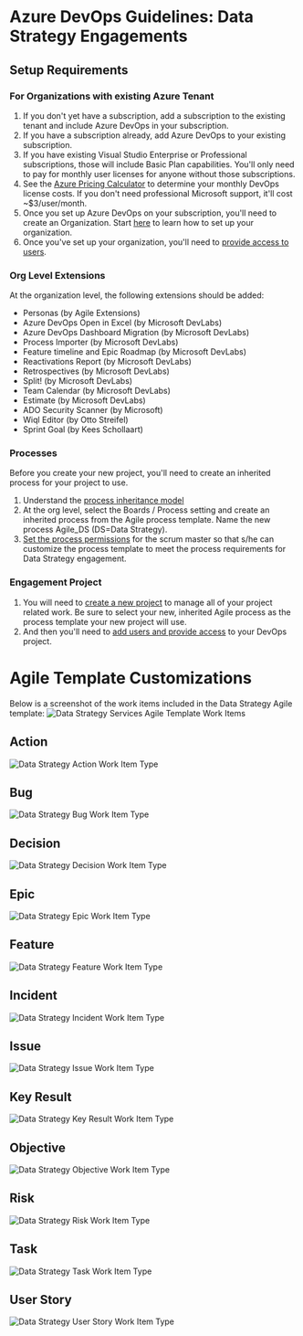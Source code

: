 # Azure DevOps Guidelines: Data Strategy Engagements

## Setup Requirements

### For Organizations with existing Azure Tenant

1. If you don't yet have a subscription, add a subscription to the existing tenant and include Azure DevOps in your subscription.
1. If you have a subscription already, add Azure DevOps to your existing subscription.
1. If you have existing Visual Studio Enterprise or Professional subscriptions, those will include Basic Plan capabilities.  You'll only need to pay for monthly user licenses for anyone without those subscriptions.
1. See the [Azure Pricing Calculator](https://azure.microsoft.com/en-us/pricing/calculator/) to determine your monthly DevOps license costs.  If you don't need professional Microsoft support, it'll cost ~$3/user/month.
1. Once you set up Azure DevOps on your subscription, you'll need to create an Organization.  Start [here](https://learn.microsoft.com/en-us/azure/devops/organizations/accounts/organization-management) to learn how to set up your organization.
1. Once you've set up your organization, you'll need to [provide access to users](https://learn.microsoft.com/en-us/azure/devops/organizations/accounts/add-organization-users).

### Org Level Extensions

At the organization level, the following extensions should be added:

- Personas (by Agile Extensions)
- Azure DevOps Open in Excel (by Microsoft DevLabs)
- Azure DevOps Dashboard Migration (by Microsoft DevLabs)
- Process Importer (by Microsoft DevLabs)
- Feature timeline and Epic Roadmap (by Microsoft DevLabs)
- Reactivations Report (by Microsoft DevLabs)
- Retrospectives (by Microsoft DevLabs)
- Split! (by Microsoft DevLabs)
- Team Calendar (by Microsoft DevLabs)
- Estimate (by Microsoft DevLabs)
- ADO Security Scanner (by Microsoft)
- Wiql Editor (by Otto Streifel)
- Sprint Goal (by Kees Schollaart)

### Processes

Before you create your new project, you'll need to create an inherited process for your project to use.

1. Understand the [process inheritance model](https://learn.microsoft.com/en-us/azure/devops/organizations/settings/work/inheritance-process-model)
1. At the org level, select the Boards / Process setting and create an inherited process from the Agile process template. Name the new process Agile_DS (DS=Data Strategy).
1. [Set the process permissions](https://learn.microsoft.com/en-us/azure/devops/organizations/security/set-permissions-access-work-tracking?view=azure-devops#process-permissions) for the scrum master so that s/he can customize the process template to meet the process requirements for Data Strategy engagement.

### Engagement Project

1. You will need to [create a new project](https://learn.microsoft.com/en-us/azure/devops/organizations/projects/create-project) to manage all of your project related work.  Be sure to select your new, inherited Agile process as the process template your new project will use.
1. And then you'll need to [add users and provide access](https://learn.microsoft.com/en-us/azure/devops/organizations/security/add-users-team-project) to your DevOps project.

# Agile Template Customizations
Below is a screenshot of the work items included in the Data Strategy Agile template:
![Data Strategy Services Agile Template Work Items](./images/DataStrategyServicesAgileTemplateWorkItems.png)

## Action
![Data Strategy Action Work Item Type](./images/DataStrategy_WIT_Action.png)

## Bug
![Data Strategy Bug Work Item Type](./images/DataStrategy_WIT_Bug.png)

## Decision
![Data Strategy Decision Work Item Type](./images/DataStrategy_WIT_Decision.png)

## Epic
![Data Strategy Epic Work Item Type](./images/DataStrategy_WIT_Epic.png)

## Feature
![Data Strategy Feature Work Item Type](./images/DataStrategy_WIT_Feature.png)

## Incident
![Data Strategy Incident Work Item Type](./images/DataStrategy_WIT_Incident.png)

## Issue
![Data Strategy Issue Work Item Type](./images/DataStrategy_WIT_Issue.png)

## Key Result
![Data Strategy Key Result Work Item Type](./images/DataStrategy_WIT_KeyResult.png)

## Objective
![Data Strategy Objective Work Item Type](./images/DataStrategy_WIT_Objectivepng)

## Risk
![Data Strategy Risk Work Item Type](./images/DataStrategy_WIT_Risk.png)

## Task
![Data Strategy Task Work Item Type](./images/DataStrategy_WIT_Task.png)

## User Story
![Data Strategy User Story Work Item Type](./images/DataStrategy_WIT_UserStory.png)

